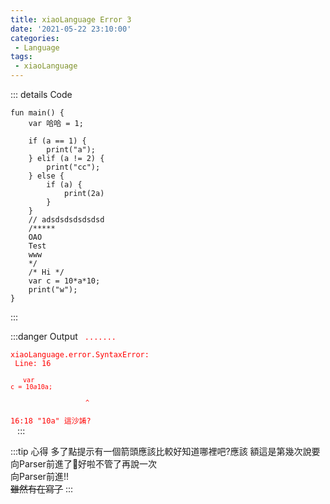 ```yaml
---
title: xiaoLanguage Error 3
date: '2021-05-22 23:10:00'
categories:
 - Language
tags:
 - xiaoLanguage
---
```


::: details Code
``` {16}
fun main() {
    var 哈哈 = 1;
    
    if (a == 1) {
        print("a");
    } elif (a != 2) {
        print("cc");
    } else {
        if (a) {
            print(2a)
        }
    }
    // adsdsdsdsdsdsd
    /*****
    OAO
    Test
    www
    */
    /* Hi */
    var c = 10*a*10;
    print("w");
}
```
:::

:::danger Output
<code style="color:red;background-color:rgba(0,0,0,0);">
....... <br>
xiaoLanguage.error.SyntaxError: <br>
Line: 16 <br>
<code style="margin-left: 20px;color:red;background-color:rgba(0,0,0,0);">var c = 10*a*10a;</code><br>
<code style="margin-left: 120px;color:red;background-color:rgba(0,0,0,0);">^</code><br>
16:18 "10a" 這沙誵?<br>
</code>
:::

:::tip 心得
多了點提示有一個箭頭應該比較好知道哪裡吧?應該
額這是第幾次說要向Parser前進了🤔好啦不管了再說一次<br>
向Parser前進!!<br>
~~雖然有在寫了~~
:::